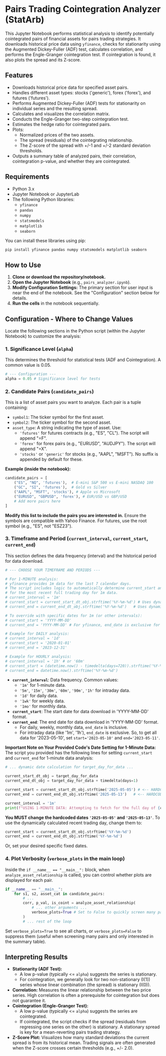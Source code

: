 
# Pairs Trading Cointegration Analyzer (StatArb)

This Jupyter Notebook performs statistical analysis to identify potentially cointegrated pairs of financial assets for pairs trading strategies. It downloads historical price data using `yfinance`, checks for stationarity using the Augmented Dickey-Fuller (ADF) test, calculates correlation, and performs the Engle-Granger cointegration test. If cointegration is found, it also plots the spread and its Z-score.

## Features

*   Downloads historical price data for specified asset pairs.
*   Handles different asset types: stocks ('generic'), forex ('forex'), and futures ('futures').
*   Performs Augmented Dickey-Fuller (ADF) tests for stationarity on individual series and the resulting spread.
*   Calculates and visualizes the correlation matrix.
*   Conducts the Engle-Granger two-step cointegration test.
*   Estimates the hedge ratio for cointegrated pairs.
*   Plots:
    *   Normalized prices of the two assets.
    *   The spread (residuals) of the cointegrating relationship.
    *   The Z-score of the spread with +/-1 and +/-2 standard deviation thresholds.
*   Outputs a summary table of analyzed pairs, their correlation, cointegration p-value, and whether they are cointegrated.

## Requirements

*   Python 3.x
*   Jupyter Notebook or JupyterLab
*   The following Python libraries:
    *   `yfinance`
    *   `pandas`
    *   `numpy`
    *   `statsmodels`
    *   `matplotlib`
    *   `seaborn`

You can install these libraries using pip:

```bash
pip install yfinance pandas numpy statsmodels matplotlib seaborn
```

## How to Use

1.  **Clone or download the repository/notebook.**
2.  **Open the Jupyter Notebook** (e.g., `pairs_analyzer.ipynb`).
3.  **Modify Configuration Settings:** The primary section for user input is near the end of the notebook. See the "Configuration" section below for details.
4.  **Run the cells** in the notebook sequentially.

## Configuration - Where to Change Values

Locate the following sections in the Python script (within the Jupyter Notebook) to customize the analysis:

### 1. Significance Level (`alpha`)

This determines the threshold for statistical tests (ADF and Cointegration). A common value is 0.05.

```python
# --- Configuration ---
alpha = 0.05 # Significance level for tests
```

### 2. Candidate Pairs (`candidate_pairs`)

This is a list of asset pairs you want to analyze. Each pair is a tuple containing:
*   `symbol1`: The ticker symbol for the first asset.
*   `symbol2`: The ticker symbol for the second asset.
*   `asset_type`: A string indicating the type of asset. Use:
    *   `'futures'` for futures contracts (e.g., "ES", "CL"). The script will append "=F".
    *   `'forex'` for forex pairs (e.g., "EURUSD", "AUDJPY"). The script will append "=X".
    *   `'stocks'` or `'generic'` for stocks (e.g., "AAPL", "MSFT"). No suffix is appended by default for these.

**Example (inside the notebook):**

```python
candidate_pairs = [
    ("ES", "NQ", 'futures'),  # E-mini S&P 500 vs E-mini NASDAQ 100
    ("GC", "SI", 'futures'),  # Gold vs Silver
    ("AAPL", "MSFT", 'stocks'), # Apple vs Microsoft
    ("EURUSD", "GBPUSD", 'forex'), # EUR/USD vs GBP/USD
    # Add more pairs here
]
```
**Modify this list to include the pairs you are interested in.** Ensure the symbols are compatible with Yahoo Finance. For futures, use the root symbol (e.g., "ES", not "ESZ23").

### 3. Timeframe and Period (`current_interval`, `current_start`, `current_end`)

This section defines the data frequency (interval) and the historical period for data download.

```python
# --- CHOOSE YOUR TIMEFRAME AND PERIODS ---

# For 1-MINUTE analysis:
# yfinance provides 1m data for the last 7 calendar days.
# The script includes logic to automatically determine current_start and current_end
# for the most recent full trading day for 1m data.
# current_interval = '1m'
# current_start = current_start_dt_obj.strftime('%Y-%m-%d') # Uses dynamically calculated date
# current_end = current_end_dt_obj.strftime('%Y-%m-%d')   # Uses dynamically calculated date

# To override with specific dates for 1m (or other intervals):
# current_start = 'YYYY-MM-DD'
# current_end = 'YYYY-MM-DD' # For yfinance, end_date is exclusive for intraday.

# Example for DAILY analysis:
# current_interval = '1d'
# current_start = '2020-01-01'
# current_end = '2023-12-31'

# Example for HOURLY analysis:
# current_interval = '1h' # or '60m'
# current_start = (datetime.now() - timedelta(days=720)).strftime('%Y-%m-%d') # Approx. 2 years
# current_end = datetime.now().strftime('%Y-%m-%d')
```

*   **`current_interval`**: Data frequency. Common values:
    *   `'1m'` for 1-minute data.
    *   `'5m'`, `'15m'`, `'30m'`, `'60m'`, `'90m'`, `'1h'` for intraday data.
    *   `'1d'` for daily data.
    *   `'1wk'` for weekly data.
    *   `'1mo'` for monthly data.
*   **`current_start`**: The start date for data download in 'YYYY-MM-DD' format.
*   **`current_end`**: The end date for data download in 'YYYY-MM-DD' format.
    *   For daily, weekly, monthly data, `end_date` is inclusive.
    *   For intraday data (like '1m', '1h'), `end_date` is exclusive. So, to get all data for '2023-05-10', set `start='2023-05-10'` and `end='2023-05-11'`.

**Important Note on Your Provided Code's Date Setting for 1-Minute Data:**
The script you provided has the following lines for setting `current_start` and `current_end` for 1-minute data analysis:

```python
# ... dynamic date calculation for target_day_for_data ...

current_start_dt_obj = target_day_for_data
current_end_dt_obj = target_day_for_data + timedelta(days=1)

current_start = current_start_dt_obj.strftime('2025-05-05') # <-- HARDCODED!
current_end = current_end_dt_obj.strftime('2025-05-13')   # <-- HARDCODED!

current_interval = '1m'
print(f"USING 1-MINUTE DATA: Attempting to fetch for the full day of {current_start} (data from {current_start} up to, but not including, {current_end})")
```
**You MUST change the hardcoded dates `'2025-05-05'` and `'2025-05-13'`**.
To use the dynamically calculated recent trading day, change them to:
```python
current_start = current_start_dt_obj.strftime('%Y-%m-%d')
current_end = current_end_dt_obj.strftime('%Y-%m-%d')
```
Or, set your desired specific fixed dates.

### 4. Plot Verbosity (`verbose_plots` in the main loop)

Inside the `if __name__ == "__main__":` block, when `analyze_asset_relationship` is called, you can control whether plots are displayed for each pair.

```python
if __name__ == "__main__":
    for s1, s2, asset_cat in candidate_pairs:
        # ...
        corr, p_val, is_coint = analyze_asset_relationship(
            # ... other arguments ...
            verbose_plots=True # Set to False to quickly screen many pairs without plots
        )
        # ... rest of the loop
```
Set `verbose_plots=True` to see all charts, or `verbose_plots=False` to suppress them (useful when screening many pairs and only interested in the summary table).

## Interpreting Results

*   **Stationarity (ADF Test):**
    *   A low p-value (typically <= `alpha`) suggests the series is stationary.
    *   For cointegration, we generally look for two non-stationary (I(1)) series whose linear combination (the spread) is stationary (I(0)).
*   **Correlation:** Measures the linear relationship between the two price series. High correlation is often a prerequisite for cointegration but does not guarantee it.
*   **Cointegration (Engle-Granger Test):**
    *   A low p-value (typically <= `alpha`) suggests the series are cointegrated.
    *   If cointegrated, the script checks if the spread (residuals from regressing one series on the other) is stationary. A stationary spread is key for a mean-reverting pairs trading strategy.
*   **Z-Score Plot:** Visualizes how many standard deviations the current spread is from its historical mean. Trading signals are often generated when the Z-score crosses certain thresholds (e.g., +/- 2.0).

